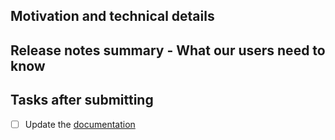 <!--
Thank you for improving Nushell!
Please, read our contributing guide: https://github.com/nushell/nushell/blob/main/CONTRIBUTING.md
-->
## Motivation and technical details

## Release notes summary - What our users need to know
<!--
This section will be included as part of our release notes. See the contributing guide for more details.
If you're not confident about this, a core team member would be glad to help!
-->

## Tasks after submitting
<!-- Remove any tasks which aren't relevant for your PR, or add your own -->
- [ ] Update the [documentation](https://github.com/nushell/nushell.github.io)
